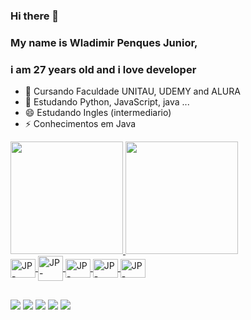 ### Hi there 👋

### My name is Wladimir Penques Junior,
### i am 27 years old and i love developer

- 🔭 Cursando Faculdade UNITAU, UDEMY and ALURA
- 🌱 Estudando Python, JavaScript, java ...
- 😄 Estudando Ingles (intermediario)
- ⚡ Conhecimentos em Java

<div>
<a href = "https://github.com/penquesjunior">
<img height="180em" src="https://github-readme-stats.vercel.app/api?username=penquesjunior&show_icons=true&theme=radical"/>
<img height="180em" src="https://github-readme-stats.vercel.app/api/top-langs/?username=penquesjunior&layout=compact"/>
</div>
  
<div>
<img align="center" alt="JP-Python" height="30" width="40" src="https://cdn.jsdelivr.net/gh/devicons/devicon/icons/python/python-original.svg" />
<img align="center" alt="JP-Java" height="40" width="40" src="https://cdn.jsdelivr.net/gh/devicons/devicon/icons/java/java-original-wordmark.svg" />
<img align="center" alt="JP-HTML" height="30" width="40" src="https://cdn.jsdelivr.net/gh/devicons/devicon/icons/html5/html5-original.svg" />
<img align="center" alt="JP-JavaScript" height="30" width="40" src="https://cdn.jsdelivr.net/gh/devicons/devicon/icons/javascript/javascript-original.svg" />
<img align="center" alt="JP-Ruby" height="30" width="40" src="https://cdn.jsdelivr.net/gh/devicons/devicon/icons/ruby/ruby-original.svg" />

</div>

##

<div>
<a href="" target="_blank"><img src="https://img.shields.io/badge/Gmail-D14836?style=for-the-badge&logo=gmail&logoColor=white" target="_blank"></a>
<a href="penquesjunior@gmail.com" target="_blank"><img src="https://img.shields.io/badge/Discord-7289DA?style=for-the-badge&logo=discord&logoColor=white" target="_blank"></a>
<a href="https://www.instagram.com/juniorpenques/" target="_blank"><img src="https://img.shields.io/badge/Instagram-E4405F?style=for-the-badge&logo=instagram&logoColor=white" target="_blank"></a>
<a href="https://www.linkedin.com/in/wladimir-penques-973807227/" target="_blank"><img src="https://img.shields.io/badge/LinkedIn-0077B5?style=for-the-badge&logo=linkedin&logoColor=white" target="_blank"></a>
<a href="https://www.twitch.tv/xbaldomiro" target="_blank"><img src="https://img.shields.io/badge/Twitch-9146FF?style=for-the-badge&logo=twitch&logoColor=white" target="_"></a>  
</div>
  
  
